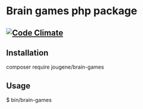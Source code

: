 # Brain games php package
[![Code Climate](https://codeclimate.com/github/jougene/project-lvl1-s136/badges/gpa.svg)](https://codeclimate.com/github/jougene/project-lvl1-s136)
---

## Installation
composer require jougene/brain-games

## Usage
$ bin/brain-games
